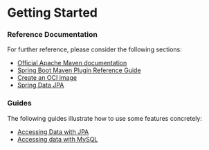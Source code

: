 # Getting Started

### Reference Documentation
For further reference, please consider the following sections:

* [Official Apache Maven documentation](https://maven.apache.org/guides/index.html)
* [Spring Boot Maven Plugin Reference Guide](https://docs.spring.io/spring-boot/docs/3.2.2.RELEASE/maven-plugin/reference/html/)
* [Create an OCI image](https://docs.spring.io/spring-boot/docs/3.2.2.RELEASE/maven-plugin/reference/html/#build-image)
* [Spring Data JPA](https://docs.spring.io/spring-boot/docs/3.2.2.RELEASE/reference/htmlsingle/index.html#data.sql.jpa-and-spring-data)

### Guides
The following guides illustrate how to use some features concretely:

* [Accessing Data with JPA](https://spring.io/guides/gs/accessing-data-jpa/)
* [Accessing data with MySQL](https://spring.io/guides/gs/accessing-data-mysql/)

